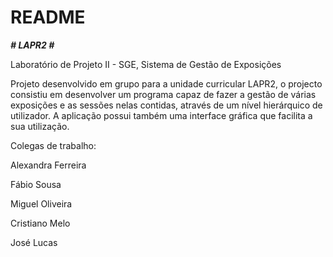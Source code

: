 # README #

***# LAPR2 #***


Laboratório de Projeto II - SGE, Sistema de Gestão de Exposições

Projeto desenvolvido em grupo para a unidade curricular LAPR2, o projecto consistiu em desenvolver um programa capaz de fazer a gestão de várias exposições e as sessões nelas contidas, através de um nível hierárquico de utilizador. A aplicação possui também uma interface gráfica que facilita a sua utilização.

Colegas de trabalho:

Alexandra Ferreira

Fábio Sousa

Miguel Oliveira

Cristiano Melo

José Lucas